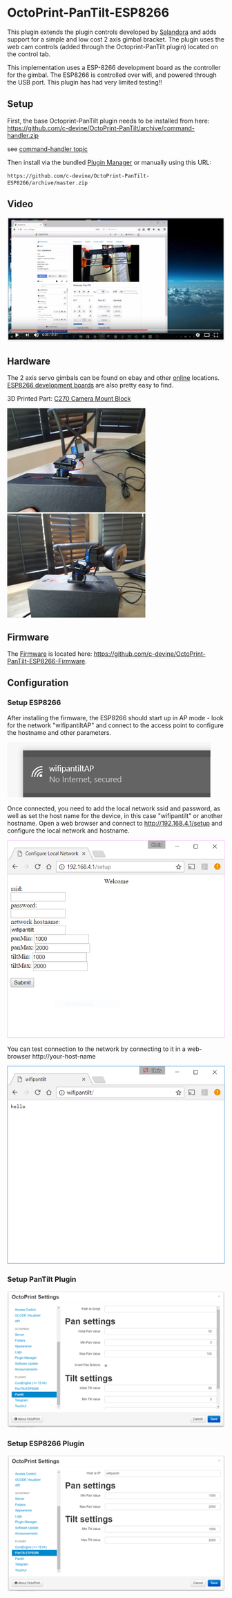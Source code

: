 # OctoPrint-PanTilt-ESP8266

This plugin extends the plugin controls developed by [Salandora](https://github.com/Salandora/OctoPrint-PanTilt) and adds support
for a simple and low cost 2 axis gimbal bracket.  The plugin uses the web cam controls (added through the Octoprint-PanTilt plugin) located on the
control tab.

This implementation uses a ESP-8266 development board as the controller for the gimbal.  The ESP8266
is controlled over wifi, and powered through the USB port. This plugin has had very limited testing!!

## Setup

First, the base Octoprint-PanTilt plugin needs to be installed from here:
https://github.com/c-devine/OctoPrint-PanTilt/archive/command-handler.zip

see [command-handler topic](https://github.com/c-devine/OctoPrint-PanTilt/tree/command-handler)

Then install via the bundled [Plugin Manager](https://github.com/foosel/OctoPrint/wiki/Plugin:-Plugin-Manager)
or manually using this URL:

    https://github.com/c-devine/OctoPrint-PanTilt-ESP8266/archive/master.zip


## Video

[![PanTilt ESP8266 Video](https://raw.githubusercontent.com/c-devine/OctoPrint-PanTilt-ESP8266/snapshots/assets/img/youtube-8266.png?raw=true)](https://www.youtube.com/watch?v=sj92Br_dFW8 "PanTilt-ESP8266")


## Hardware

The 2 axis servo gimbals can be found on ebay and other [online](https://www.google.com/search?q=ebay+Servo+Mount+bracket+pan+tilt+with+servos&oq=ebay+Servo+Mount+bracket+pan+tilt+with+servos)
 locations.  [ESP8266 development boards](https://www.google.com/search?q=NodeMcu+Lua+WIFI+development+board&oq=NodeMcu+Lua+WIFI+development+board&aqs=chrome..69i57j0l5.1282j0j8&sourceid=chrome&ie=UTF-8) are also pretty easy to find.

3D Printed Part: [C270 Camera Mount Block](https://www.thingiverse.com/thing:2409919)

<img src="https://raw.githubusercontent.com/c-devine/OctoPrint-PanTilt-Nano/snapshots/assets/img/pantilt.png?raw=true" width="320" height="240">
<img src="https://raw.githubusercontent.com/c-devine/OctoPrint-PanTilt-Nano/snapshots/assets/img/webcam.png?raw=true" width="320" height="240">



## Firmware

The [Firmware](https://github.com/c-devine/OctoPrint-PanTilt-ESP8266-Firmware) is located here: https://github.com/c-devine/OctoPrint-PanTilt-ESP8266-Firmware.


## Configuration

### Setup ESP8266
After installing the firmware, the ESP8266 should start up in AP mode - look for the network "wifipantiltAP" and connect to the access point to configure the hostname and other parameters.

<img src="https://raw.githubusercontent.com/c-devine/OctoPrint-PanTilt-ESP8266/snapshots/assets/img/wifipantiltAP.png?raw=true">

Once connected, you need to add the local network ssid and password, as well as set the host name for the device, in this case "wifipantilt" or another hostname.
Open a web browser and connect to http://192.168.4.1/setup and configure the local network and hostname.


<img src="https://raw.githubusercontent.com/c-devine/OctoPrint-PanTilt-ESP8266/snapshots/assets/img/wifipantiltAP-setup.png?raw=true">


You can test connection to the network by connecting to it in a web-browser http://your-host-name


<img src="https://raw.githubusercontent.com/c-devine/OctoPrint-PanTilt-ESP8266/snapshots/assets/img/wifipantilt-hello.png?raw=true" >

### Setup PanTilt Plugin

<img src="https://raw.githubusercontent.com/c-devine/OctoPrint-PanTilt-ESP8266/snapshots/assets/img/pantilt-plugin-settings.png?raw=true" >

### Setup ESP8266 Plugin

<img src="https://raw.githubusercontent.com/c-devine/OctoPrint-PanTilt-ESP8266/snapshots/assets/img/esp8266-plugin-settings.png?raw=true" >




